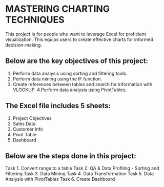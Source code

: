 # MASTERING CHARTING TECHNIQUES
This project is for people who want to leverage Excel for proficient visualization.
This equips users to create effective charts for informed decision-making.

## Below are the key objectives of this project:
1. Perform data analysis using sorting and filtering tools.
2. Perform data mining using the IF function.
3. Create references between tables and search for information with VLOOKUP.
4.Perform data analysis using PivotTables.

## The Excel file includes 5 sheets:
1. Project Objectives
2. Sales Data
3. Customer Info
4. Pivot Table
5. Dashboard

## Below are the steps done in this project:
Task 1. Convert range to a table
Task 2. QA & Data Profiling - Sorting and Filtering
Task 3. Data Mining
Task 4. Data Transformation
Task 5. Data Analysis with PivotTables
Task 6. Create Dashboard
